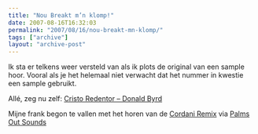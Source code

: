 ```yaml
---
title: "Nou Breakt m’n klomp!"
date: 2007-08-16T16:32:03
permalink: "2007/08/16/nou-breakt-mn-klomp/"
tags: ["archive"]
layout: "archive-post"
---
```

Ik sta er telkens weer versteld van als ik plots de original van een sample hoor. Vooral als je het helemaal niet verwacht dat het nummer in kwestie een sample gebruikt.

Allé, zeg nu zelf: [Cristo Redentor – Donald Byrd](http://phobos.apple.com/WebObjects/MZStore.woa/wa/viewAlbum?playlistId=201549335&s=143446&i=201550281 "http://phobos.apple.com/WebObjects/MZStore.woa/wa/viewAlbum?playlistId=201549335&s=143446&i=201550281")

Mijne frank begon te vallen met het horen van de [Cordani Remix](http://www.tradebit.com/usr/palmsout/pub/3005/Christo-Redentor--Cordani-Remix-.mp3 "http://www.tradebit.com/usr/palmsout/pub/3005/Christo-Redentor--Cordani-Remix-.mp3") via [Palms Out Sounds](http://palmsout.blogspot.com/2007/06/remix-sunday-69.html "http://palmsout.blogspot.com/2007/06/remix-sunday-69.html")
